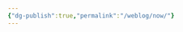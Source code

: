 ```yaml
---
{"dg-publish":true,"permalink":"/weblog/now/"}
---
```



<script src="https://status.lol/voitech.js?time&link&fluent&pretty"></script>
